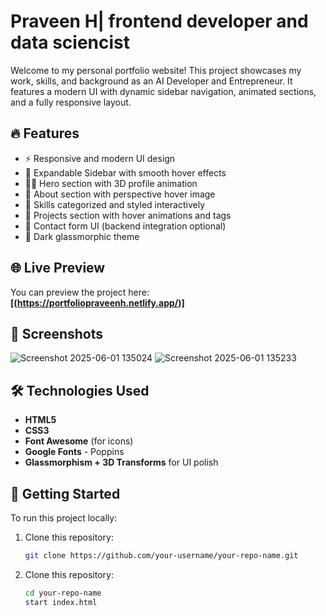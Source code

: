 # Praveen H| frontend developer and data sciencist

Welcome to my personal portfolio website! This project showcases my work, skills, and background as an AI Developer and Entrepreneur. It features a modern UI with dynamic sidebar navigation, animated sections, and a fully responsive layout.

## 🔥 Features

- ⚡ Responsive and modern UI design
- 🧭 Expandable Sidebar with smooth hover effects
- 👨‍💻 Hero section with 3D profile animation
- 📖 About section with perspective hover image
- 🧠 Skills categorized and styled interactively
- 🚀 Projects section with hover animations and tags
- 📩 Contact form UI (backend integration optional)
- 🌙 Dark glassmorphic theme

## 🌐 Live Preview

You can preview the project here: **[(https://portfoliopraveenh.netlify.app/)]**

## 📸 Screenshots
![Screenshot 2025-06-01 135024](https://github.com/user-attachments/assets/a1277ea5-0b57-4b41-a36b-01d57fd03062)
![Screenshot 2025-06-01 135233](https://github.com/user-attachments/assets/a62eac9e-2aff-4dc3-b13c-5bac807481c9)



## 🛠️ Technologies Used

- **HTML5**
- **CSS3**
- **Font Awesome** (for icons)
- **Google Fonts** - Poppins
- **Glassmorphism + 3D Transforms** for UI polish


## 🚀 Getting Started

To run this project locally:

1. Clone this repository:
   ```bash
   git clone https://github.com/your-username/your-repo-name.git
1. Clone this repository:
   ```bash
   cd your-repo-name
   start index.html
